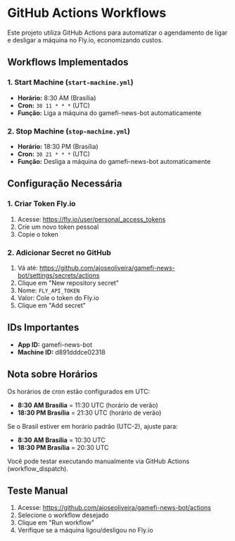 # GitHub Actions Workflows

Este projeto utiliza GitHub Actions para automatizar o agendamento de ligar e desligar a máquina no Fly.io, economizando custos.

## Workflows Implementados

### 1. Start Machine (`start-machine.yml`)
- **Horário:** 8:30 AM (Brasília)
- **Cron:** `30 11 * * *` (UTC)
- **Função:** Liga a máquina do gamefi-news-bot automaticamente

### 2. Stop Machine (`stop-machine.yml`)
- **Horário:** 18:30 PM (Brasília)
- **Cron:** `30 21 * * *` (UTC)
- **Função:** Desliga a máquina do gamefi-news-bot automaticamente

## Configuração Necessária

### 1. Criar Token Fly.io
1. Acesse: https://fly.io/user/personal_access_tokens
2. Crie um novo token pessoal
3. Copie o token

### 2. Adicionar Secret no GitHub
1. Vá até: https://github.com/ajoseoliveira/gamefi-news-bot/settings/secrets/actions
2. Clique em "New repository secret"
3. Nome: `FLY_API_TOKEN`
4. Valor: Cole o token do Fly.io
5. Clique em "Add secret"

## IDs Importantes

- **App ID:** gamefi-news-bot
- **Machine ID:** d891dddce02318

## Nota sobre Horários

Os horários de cron estão configurados em UTC:
- **8:30 AM Brasília** = 11:30 UTC (horário de verão)
- **18:30 PM Brasília** = 21:30 UTC (horário de verão)

Se o Brasil estiver em horário padrão (UTC-2), ajuste para:
- **8:30 AM Brasília** = 10:30 UTC
- **18:30 PM Brasília** = 20:30 UTC

Você pode testar executando manualmente via GitHub Actions (workflow_dispatch).

## Teste Manual

1. Acesse: https://github.com/ajoseoliveira/gamefi-news-bot/actions
2. Selecione o workflow desejado
3. Clique em "Run workflow"
4. Verifique se a máquina ligou/desligou no Fly.io
